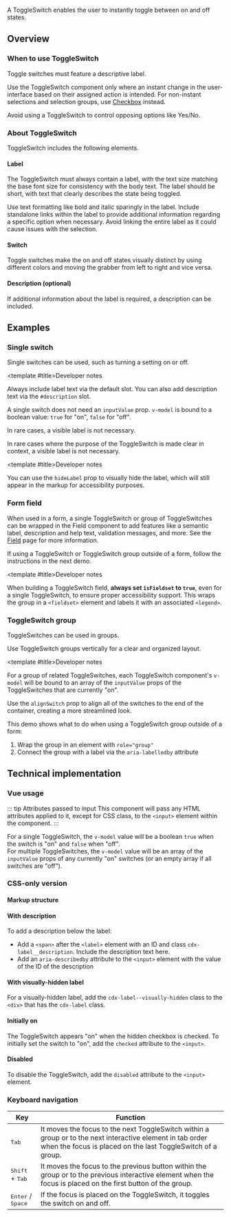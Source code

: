 <script setup>
import { ref } from 'vue';
import { CdxAccordion } from '@wikimedia/codex';
import SwitchConfigurable from '@/../component-demos/toggle-switch/examples/SwitchConfigurable.vue';
import SwitchWithDescription from '@/../component-demos/toggle-switch/examples/SwitchWithDescription.vue';
import SwitchWithHiddenLabel from '@/../component-demos/toggle-switch/examples/SwitchWithHiddenLabel.vue';
import SwitchGroup from '@/../component-demos/toggle-switch/examples/SwitchGroup.vue';
import SwitchGroupField from '@/../component-demos/toggle-switch/examples/SwitchGroupField.vue';

const controlsConfig = [
	{
		name: 'alignSwitch',
		type: 'boolean'
	},
	{
		name: 'hideLabel',
		type: 'boolean'
	},
	{
		name: 'disabled',
		type: 'boolean'
	},
	{
		name: 'default',
		type: 'slot',
		default: 'ToggleSwitch label'
	},
	{
		name: 'description',
		type: 'slot',
		default: ''
	}
];
</script>

A ToggleSwitch enables the user to instantly toggle between on and off states.

<cdx-demo-wrapper :controls-config="controlsConfig">
<template v-slot:demo="{ propValues, slotValues }">
	<switch-configurable v-bind="propValues">
		{{ slotValues.default }}
		<template #description>
			{{ slotValues.description }}
		</template>
	</switch-configurable>
</template>
</cdx-demo-wrapper>

## Overview

### When to use ToggleSwitch

Toggle switches must feature a descriptive label.

Use the ToggleSwitch component only where an instant change in the
user-interface based on their assigned action is intended. For non-instant
selections and selection groups, use [Checkbox](./checkbox.md) instead.

Avoid using a ToggleSwitch to control opposing options like Yes/No.

### About ToggleSwitch

ToggleSwitch includes the following elements.

#### Label

The ToggleSwitch must always contain a label, with the text size matching the base font size for consistency with the body text. The label should be short, with text that clearly describes the state being toggled.

<cdx-demo-best-practices>

<cdx-demo-best-practice>Use text formatting like bold and italic sparingly in the label.</cdx-demo-best-practice>
<cdx-demo-best-practice>Include standalone links within the label to provide additional information regarding a specific option when necessary.</cdx-demo-best-practice>
<cdx-demo-best-practice type="dont">Avoid linking the entire label as it could cause issues with the selection.</cdx-demo-best-practice>

</cdx-demo-best-practices>

#### Switch

Toggle switches make the on and off states visually distinct by using different colors and moving
the grabber from left to right and vice versa.

#### Description (optional)

If additional information about the label is required, a description can be included.

## Examples

### Single switch

Single switches can be used, such as turning a setting on or off.

<cdx-demo-wrapper>
<template v-slot:demo>
	<switch-with-description />
</template>

<template v-slot:code>

:::code-group

<<< @/../component-demos/toggle-switch/examples/SwitchWithDescription.vue [NPM]

<<< @/../component-demos/toggle-switch/examples-mw/SwitchWithDescription.vue [MediaWiki]

:::

</template>
</cdx-demo-wrapper>

<cdx-accordion>

<template #title>Developer notes</template>

Always include label text via the default slot. You can also add description text via the
`#description` slot.

A single switch does not need an `inputValue` prop. `v-model` is bound to a boolean value: `true`
for "on", `false` for "off".

In rare cases, a visible label is not necessary.

</cdx-accordion>

In rare cases where the purpose of the ToggleSwitch is made clear in context, a visible label is not necessary.

<cdx-demo-wrapper>
<template v-slot:demo>
	<switch-with-hidden-label />
</template>

<template v-slot:code>

:::code-group

<<< @/../component-demos/toggle-switch/examples/SwitchWithHiddenLabel.vue [NPM]

<<< @/../component-demos/toggle-switch/examples-mw/SwitchWithHiddenLabel.vue [MediaWiki]

:::

</template>
</cdx-demo-wrapper>

<cdx-accordion>

<template #title>Developer notes</template>

You can use the `hideLabel` prop to visually hide
the label, which will still appear in the markup for accessibility purposes.

</cdx-accordion>

### Form field

When used in a form, a single ToggleSwitch or group of ToggleSwitches can be wrapped in the Field
component to add features like a semantic label, description and help text, validation messages,
and more. See the [Field](./field.md) page for more information.

If using a ToggleSwitch or ToggleSwitch group outside of a form, follow the instructions in the
next demo.

<cdx-demo-wrapper>
<template v-slot:demo>
	<switch-group-field />
</template>

<template v-slot:code>

:::code-group

<<< @/../component-demos/toggle-switch/examples/SwitchGroupField.vue [NPM]

<<< @/../component-demos/toggle-switch/examples-mw/SwitchGroupField.vue [MediaWiki]

:::

</template>
</cdx-demo-wrapper>

<cdx-accordion>

<template #title>Developer notes</template>

When building a ToggleSwitch field, **always set `isFieldset` to `true`**, even for a single
ToggleSwitch, to ensure proper accessibility support. This wraps the group in a `<fieldset>`
element and labels it with an associated `<legend>`.

</cdx-accordion>

### ToggleSwitch group

ToggleSwitches can be used in groups.

<cdx-demo-best-practices>
<cdx-demo-best-practice>

Use ToggleSwitch groups vertically for a clear and organized layout.

</cdx-demo-best-practice>
</cdx-demo-best-practices>

<cdx-demo-wrapper>
<template v-slot:demo>
	<switch-group />
</template>

<template v-slot:code>

:::code-group

<<< @/../component-demos/toggle-switch/examples/SwitchGroup.vue [NPM]

<<< @/../component-demos/toggle-switch/examples-mw/SwitchGroup.vue [MediaWiki]

:::

</template>
</cdx-demo-wrapper>

<cdx-accordion>

<template #title>Developer notes</template>

For a group of related ToggleSwitches, each ToggleSwitch component's `v-model` will be bound to an
array of the `inputValue` props of the ToggleSwitches that are currently "on".

Use the `alignSwitch` prop to align all of the switches to the end of the container, creating a more
streamlined look.

This demo shows what to do when using a ToggleSwitch group outside of a form:
1. Wrap the group in an element with `role="group"`
2. Connect the group with a label via the `aria-labelledby` attribute

</cdx-accordion>

## Technical implementation

### Vue usage

::: tip Attributes passed to input
This component will pass any HTML attributes applied to it, except for CSS class, to the `<input>`
element within the component.
:::

For a single ToggleSwitch, the `v-model` value will be a boolean `true` when the switch is "on"
and `false` when "off".<br>
For multiple ToggleSwitches, the `v-model` value will be an array of the `inputValue` props of
any currently "on" switches (or an empty array if all switches are "off").

### CSS-only version

#### Markup structure

<cdx-demo-wrapper>
<template v-slot:demo>
	<!-- Wrapper <span>. -->
	<span class="cdx-toggle-switch">
		<!-- <input> with type="checkbox" and ID. -->
		<input id="cdx-toggle-switch-css-1" class="cdx-toggle-switch__input" type="checkbox">
		<!-- <span> elements that will be styled to look like the toggle switch. -->
		<span class="cdx-toggle-switch__switch">
			<span class="cdx-toggle-switch__switch__grip"></span>
		</span>
		<div class="cdx-toggle-switch__label cdx-label">
			<!-- Label with `for` attribute matching the input's id. -->
			<label for="cdx-toggle-switch-css-1" class="cdx-label__label">
				<span class="cdx-label__label__text">
					Label
				</span>
			</label>
		</div>
	</span>
</template>
<template v-slot:code>

```html
<!-- Wrapper <span>. -->
<span class="cdx-toggle-switch">
	<!-- <input> with type="checkbox" and ID. -->
	<input id="cdx-toggle-switch-css-1" class="cdx-toggle-switch__input" type="checkbox">
	<!-- <span> elements that will be styled to look like the toggle switch. -->
	<span class="cdx-toggle-switch__switch">
		<span class="cdx-toggle-switch__switch__grip"></span>
	</span>
	<div class="cdx-toggle-switch__label cdx-label">
		<!-- Label with `for` attribute matching the input's id. -->
		<label for="cdx-toggle-switch-css-1" class="cdx-label__label">
			<span class="cdx-label__label__text">
				Label
			</span>
		</label>
	</div>
</span>
```

</template>
</cdx-demo-wrapper>

#### With description

To add a description below the label:
- Add a `<span>` after the `<label>` element with an ID and class `cdx-label__description`.
  Include the description text here.
- Add an `aria-describedby` attribute to the `<input>` element with the value of the ID of the
  description

<cdx-demo-wrapper>
<template v-slot:demo>
	<span class="cdx-toggle-switch">
		<input id="cdx-toggle-switch-css-7" class="cdx-toggle-switch__input" type="checkbox" aria-describedby="cdx-description-css-1">
		<span class="cdx-toggle-switch__switch">
			<span class="cdx-toggle-switch__switch__grip"></span>
		</span>
		<div class="cdx-toggle-switch__label cdx-label">
			<label for="cdx-toggle-switch-css-7" class="cdx-label__label">
				<span class="cdx-label__label__text">
					Visual editing mode
				</span>
			</label>
			<span id="cdx-description-css-1" class="cdx-label__description">
				Turn on to use the visual editor. You can switch back to source mode at any time.
			</span>
		</div>
	</span>
</template>
<template v-slot:code>

```html
<span class="cdx-toggle-switch">
	<input id="cdx-toggle-switch-css-7" class="cdx-toggle-switch__input" type="checkbox" aria-describedby="cdx-description-css-1">
	<span class="cdx-toggle-switch__switch">
		<span class="cdx-toggle-switch__switch__grip"></span>
	</span>
	<div class="cdx-toggle-switch__label cdx-label">
		<label for="cdx-toggle-switch-css-7" class="cdx-label__label">
			<span class="cdx-label__label__text">
				Visual editing mode
			</span>
		</label>
		<span id="cdx-description-css-1" class="cdx-label__description">
			Turn on to use the visual editor. You can switch back to source mode at any time.
		</span>
	</div>
</span>
```

</template>
</cdx-demo-wrapper>

#### With visually-hidden label

For a visually-hidden label, add the `cdx-label--visually-hidden` class to the `<div>` that has the
`cdx-label` class.

<cdx-demo-wrapper>
<template v-slot:demo>
	<span class="cdx-toggle-switch">
		<input id="cdx-toggle-switch-css-8" class="cdx-toggle-switch__input" type="checkbox">
		<span class="cdx-toggle-switch__switch">
			<span class="cdx-toggle-switch__switch__grip"></span>
		</span>
		<div class="cdx-toggle-switch__label cdx-label cdx-label--visually-hidden">
			<label for="cdx-toggle-switch-css-8" class="cdx-label__label">
				<span class="cdx-label__label__text">
					Label text
				</span>
			</label>
		</div>
	</span>
</template>
<template v-slot:code>

```html
<span class="cdx-toggle-switch">
	<input id="cdx-toggle-switch-css-8" class="cdx-toggle-switch__input" type="checkbox">
	<span class="cdx-toggle-switch__switch">
		<span class="cdx-toggle-switch__switch__grip"></span>
	</span>
	<div class="cdx-toggle-switch__label cdx-label cdx-label--visually-hidden">
		<label for="cdx-toggle-switch-css-8" class="cdx-label__label">
			<span class="cdx-label__label__text">
				Label text
			</span>
		</label>
	</div>
</span>
```

</template>
</cdx-demo-wrapper>

#### Initially on

The ToggleSwitch appears "on" when the hidden checkbox is checked. To initially set the switch to
"on", add the `checked` attribute to the `<input>`.

<cdx-demo-wrapper>
<template v-slot:demo>
	<span class="cdx-toggle-switch">
		<input id="cdx-toggle-switch-css-2" class="cdx-toggle-switch__input" type="checkbox" checked>
		<span class="cdx-toggle-switch__switch">
			<span class="cdx-toggle-switch__switch__grip"></span>
		</span>
		<div class="cdx-toggle-switch__label cdx-label">
			<label for="cdx-toggle-switch-css-2" class="cdx-label__label">
				<span class="cdx-label__label__text">
					Initially on
				</span>
			</label>
		</div>
	</span>
</template>
<template v-slot:code>

```html
<span class="cdx-toggle-switch">
	<input id="cdx-toggle-switch-css-2" class="cdx-toggle-switch__input" type="checkbox" checked>
	<span class="cdx-toggle-switch__switch">
		<span class="cdx-toggle-switch__switch__grip"></span>
	</span>
	<div class="cdx-toggle-switch__label cdx-label">
		<label for="cdx-toggle-switch-css-2" class="cdx-label__label">
			<span class="cdx-label__label__text">
				Initially on
			</span>
		</label>
	</div>
</span>
```

</template>
</cdx-demo-wrapper>

#### Disabled

To disable the ToggleSwitch, add the `disabled` attribute to the `<input>` element.

<cdx-demo-wrapper>
<template v-slot:demo>
	<span class="cdx-toggle-switch">
		<input id="cdx-toggle-switch-css-5" class="cdx-toggle-switch__input" type="checkbox" disabled>
		<span class="cdx-toggle-switch__switch">
			<span class="cdx-toggle-switch__switch__grip"></span>
		</span>
		<div class="cdx-toggle-switch__label cdx-label">
			<label for="cdx-toggle-switch-css-5" class="cdx-label__label">
				<span class="cdx-label__label__text">
					Disabled, off
				</span>
			</label>
		</div>
	</span>
	<br>
	<span class="cdx-toggle-switch">
		<input id="cdx-toggle-switch-css-6" class="cdx-toggle-switch__input" type="checkbox" checked disabled>
		<span class="cdx-toggle-switch__switch">
			<span class="cdx-toggle-switch__switch__grip"></span>
		</span>
		<div class="cdx-toggle-switch__label cdx-label">
			<label for="cdx-toggle-switch-css-6" class="cdx-label__label">
				<span class="cdx-label__label__text">
					Disabled, on
				</span>
			</label>
		</div>
	</span>
</template>
<template v-slot:code>

```html
<span class="cdx-toggle-switch">
	<input id="cdx-toggle-switch-css-5" class="cdx-toggle-switch__input" type="checkbox" disabled>
	<span class="cdx-toggle-switch__switch">
		<span class="cdx-toggle-switch__switch__grip"></span>
	</span>
	<div class="cdx-toggle-switch__label cdx-label">
		<label for="cdx-toggle-switch-css-5" class="cdx-label__label">
			<span class="cdx-label__label__text">
				Disabled, off
			</span>
		</label>
	</div>
</span>
<br>
<span class="cdx-toggle-switch">
	<input id="cdx-toggle-switch-css-6" class="cdx-toggle-switch__input" type="checkbox" checked disabled>
	<span class="cdx-toggle-switch__switch">
		<span class="cdx-toggle-switch__switch__grip"></span>
	</span>
	<div class="cdx-toggle-switch__label cdx-label">
		<label for="cdx-toggle-switch-css-6" class="cdx-label__label">
			<span class="cdx-label__label__text">
				Disabled, on
			</span>
		</label>
	</div>
</span>
```

</template>
</cdx-demo-wrapper>

### Keyboard navigation

| Key | Function |
| -- | -- |
| <kbd>Tab</kbd> | It moves the focus to the next ToggleSwitch within a group or to the next interactive element in tab order when the focus is placed on the last ToggleSwitch of a group. |
| <kbd>Shift</kbd> + <kbd>Tab</kbd> | It moves the focus to the previous button within the group or to the previous interactive element when the focus is placed on the first button of the group. |
| <kbd>Enter</kbd> / <kbd>Space</kbd> | If the focus is placed on the ToggleSwitch, it toggles the switch on and off. |